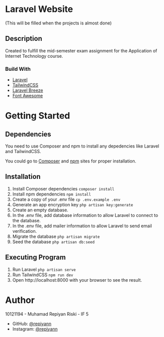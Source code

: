 # Laravel Website

(This will be filled when the projects is almost done)

## Description

Created to fulfill the mid-semester exam assignment for the Application of Internet Technology course.

### Build With

* [Laravel](https://laravel.com/)
* [TailwindCSS](https://tailwindcss.com/)
* [Laravel Breeze](https://laravel.com/docs/10.x/starter-kits)
* [Font Awesome](https://fontawesome.com/)
  
# Getting Started

## Dependencies

You need to use Composer and npm to install any depedencies like Laravel and TailwindCSS.

You could go to [Composer](https://getcomposer.org/) and [npm](https://www.npmjs.com/) sites for proper installation.

## Installation

1. Install Composer dependencies `composer install`
2. Install npm dependencies `npm install`
3. Create a copy of your .env file `cp .env.example .env`
4. Generate an app encryption key `php artisan key:generate`
5. Create an empty database.
6. In the .env file, add database information to allow Laravel to connect to the database.
7. In the .env file, add mailer information to allow Laravel to send email verification.
8. Migrate the database `php artisan migrate`
9. Seed the database `php artisan db:seed`

## Executing Program

1. Run Laravel `php artisan serve`
2. Run TailwindCSS `npm run dev`
3. Open http://localhost:8000 with your browser to see the result.

# Author

10121194 - Muhamad Repiyan Riski - IF 5
* GitHub: [@repiyann](https://github.com/repiyann)
* Instagram: [@repiyann](https://instagram.com/repiyann)
